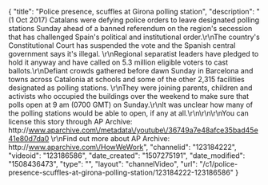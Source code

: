 {
    "title": "Police presence, scuffles at Girona polling station",
    "description": "(1 Oct 2017) Catalans were defying police orders to leave designated polling stations Sunday ahead of a banned referendum on the region's secession that has challenged Spain's political and institutional order.\r\nThe country's Constitutional Court has suspended the vote and the Spanish central government says it's illegal. \r\nRegional separatist leaders have pledged to hold it anyway and have called on 5.3 million eligible voters to cast ballots.\r\nDefiant crowds gathered before dawn Sunday in Barcelona and towns across Catalonia at schools and some of the other 2,315 facilities designated as polling stations. \r\nThey were joining parents, children and activists who occupied the buildings over the weekend to make sure that polls open at 9 am (0700 GMT) on Sunday.\r\nIt was unclear how many of the polling stations would be able to open, if any at all.\r\n\r\n\r\nYou can license this story through AP Archive: http:\/\/www.aparchive.com\/metadata\/youtube\/36749a7e48afce35bad45e41e80d7da0 \r\nFind out more about AP Archive: http:\/\/www.aparchive.com\/HowWeWork",
    "channelid": "123184222",
    "videoid": "123186586",
    "date_created": "1507275191",
    "date_modified": "1508436473",
    "type": "",
    "layout": "channelVideo",
    "url": "\/c1\/police-presence-scuffles-at-girona-polling-station\/123184222-123186586"
}